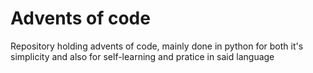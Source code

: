 # Advents of code

Repository holding advents of code, mainly done in python for both it's simplicity and also for self-learning and pratice in said language
